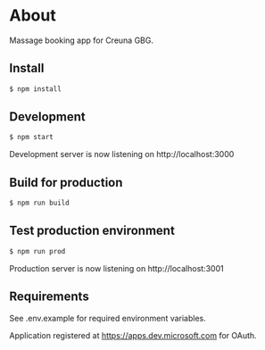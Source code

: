 # About

Massage booking app for Creuna GBG. 

## Install

```sh
$ npm install
```

## Development

```sh
$ npm start
```

Development server is now listening on http://localhost:3000

## Build for production

```sh
$ npm run build
```

## Test production environment

```sh
$ npm run prod
```

Production server is now listening on http://localhost:3001

## Requirements

See .env.example for required environment variables.

Application registered at https://apps.dev.microsoft.com for OAuth.